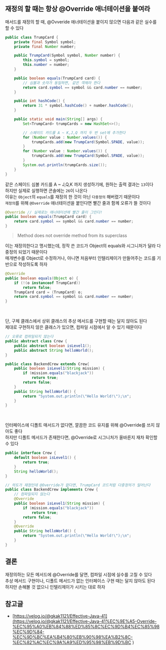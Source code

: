 ## 재정의 할 때는 항상 @Override 애너테이션을 붙여라

매서드를 재정의 할 때, @Ovveride 애너테이션을 붙이지 않으면 다음과 같은 실수를 할 수 있다

```java
public class TrumpCard {
    private final Symbol symbol;
    private final Number number;

    public TrumpCard(Symbol symbol, Number number) {
        this.symbol = symbol;
        this.number = number;
    }

    public boolean equals(TrumpCard card) {
        // 심볼과 숫자가 동일하면, 같은 객체라 한다  
        return card.symbol == symbol && card.number == number;
    }

    public int hashCode() {
        return 31 * symbol.hashCode() + number.hashCode();
    }

    public static void main(String[] args) {
        Set<TrumpCard> trumpCards = new HashSet<>();

        // 스페이드 카드를 A ~ K,J,Q 까지 두 번 set에 추가한다
        for (Number value : Number.values()) {
            trumpCards.add(new TrumpCard(Symbol.SPADE, value));
        }
        for (Number value : Number.values()) {
            trumpCards.add(new TrumpCard(Symbol.SPADE, value));
        }
        System.out.println(trumpCards.size());
    }
}
```  

같은 스페이드 심볼 카드를 A ~ J,Q,K 까지 생성하기에, 원하는 출력 결과는 `13`이다  
하지만 실제로 실행하면 콘솔에는 `26`이 나온다  
이유는 `Object`의 `equals`를 재정의 한 것이 아닌 `다중정의` 해버렸기 때문이다  
`재정의`를 위해 `@Override` 애너테이션을 붙인다면 빨간 줄과 함께 오류가 뜰 것이다

```java
@Override // 실제로는 애너테이션에 빨간 줄이 그인다!  
public boolean equals(TrumpCard card) {
    return card.symbol == symbol && card.number == number;
}
```

> Method does not override method from its superclass

이는 재정의한다고 명시했는데, 정작 쓴 코드가 Object의 equals와 시그니처가 달라 다중정의 되었기 때문이다  
매개변수를 Object로 수정하거나, 아니면 처음부터 인텔리제이가 만들어주는 코드를 기반으로 작성하도록 하자

```java
@Override
public boolean equals(Object o) {
    if (!(o instanceof TrumpCard))
        return false;
    TrumpCard card = (TrumpCard) o;
    return card.symbol == symbol && card.number == number;
}
```

<br/>

단, 구체 클래스에서 상위 클래스의 추상 메서드를 구현할 때는 달지 않아도 된다  
제대로 구현하지 않은 클래스가 있으면, 컴파일 시점에서 알 수 있기 때문이다

```java
// 오류로 컴파일되지 않는다 
public abstract class Crew {
    public abstract boolean isLevel1();
    public abstract String helloWorld();
}

public class BackendCrew extends Crew{
    public boolean isLevel1(String mission) {
        if (mission.equals("blackjack"))
            return true;
        return false;
    }
    public String helloWorld() {
        return "System.out.println(\"Hello World!\");\n";
    }
}
```  

<br/>

인터페이스에 디폴트 매서드가 없다면, 깔끔한 코드 유지를 위해 @Override를 쓰지 않아도 좋다  
하지만 디폴트 메서드가 존재한다면, @Override로 시그니처가 올바른지 재차 확인할 수 있다

```java
public interface Crew {
    default boolean isLevel1() {
        return true;
    }
    String helloWorld();
}

// 의도가 재정인데 @Override가 없다면, TrumpCard 코드처럼 다중정의가 일어난다  
public class BackendCrew implements Crew {
    // 컴파일되지 않는다 
    @Override
    public boolean isLevel1(String mission) {
        if (mission.equals("blackjack"))
            return true;
        return false;
    }
    @Override
    public String helloWorld() {
        return "System.out.println(\"Hello World!\");\n";
    }
}
```

## 결론
재정의하는 모든 메서드에 @Override를 달면, 컴파일 시점에 실수를 고칠 수 있다  
추상 메서드 구현이나, 디폴트 메서드가 없는 인터페이스 구현 때는 달지 않아도 된다  
하지만 손해볼 것 없으니 인텔리제이가 시키는 대로 하자

## 참고글
- [https://velog.io/@gkak1121/Effective-Java-41](https://velog.io/@gkak1121/Effective-Java-41%EC%9E%A5-Override-%EC%95%A0%EB%84%88%ED%85%8C%EC%9D%B4%EC%85%98%EC%9D%84-%EC%9D%BC%EA%B4%80%EB%90%98%EA%B2%8C-%EC%82%AC%EC%9A%A9%ED%95%98%EB%9D%BC
  )  

